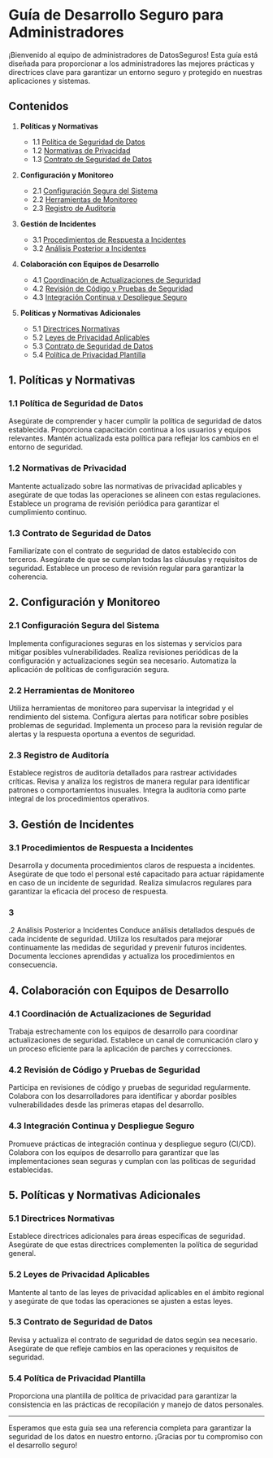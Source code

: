 # Guía de Desarrollo Seguro para Administradores

¡Bienvenido al equipo de administradores de DatosSeguros! Esta guía está diseñada para proporcionar a los administradores las mejores prácticas y directrices clave para garantizar un entorno seguro y protegido en nuestras aplicaciones y sistemas.

## Contenidos

1. **Políticas y Normativas**
   - 1.1 [Política de Seguridad de Datos](politica-de-seguridad-de-datos)
   - 1.2 [Normativas de Privacidad](#normativas-de-privacidad)
   - 1.3 [Contrato de Seguridad de Datos](#contrato-de-seguridad-de-datos)

2. **Configuración y Monitoreo**
   - 2.1 [Configuración Segura del Sistema](#configuracion-segura-del-sistema)
   - 2.2 [Herramientas de Monitoreo](#herramientas-de-monitoreo)
   - 2.3 [Registro de Auditoría](#registro-de-auditoria)

3. **Gestión de Incidentes**
   - 3.1 [Procedimientos de Respuesta a Incidentes](#procedimientos-de-respuesta-a-incidentes)
   - 3.2 [Análisis Posterior a Incidentes](#analisis-posterior-a-incidentes)

4. **Colaboración con Equipos de Desarrollo**
   - 4.1 [Coordinación de Actualizaciones de Seguridad](#coordinacion-de-actualizaciones-de-seguridad)
   - 4.2 [Revisión de Código y Pruebas de Seguridad](#revision-de-codigo-y-pruebas-de-seguridad)
   - 4.3 [Integración Continua y Despliegue Seguro](#integracion-continua-y-despliegue-seguro)

5. **Políticas y Normativas Adicionales**
   - 5.1 [Directrices Normativas](#directrices-normativas)
   - 5.2 [Leyes de Privacidad Aplicables](#leyes-de-privacidad-aplicables)
   - 5.3 [Contrato de Seguridad de Datos](#contrato-de-seguridad-de-datos)
   - 5.4 [Política de Privacidad Plantilla](#politica-de-privacidad-plantilla.md)

## 1. Políticas y Normativas

### 1.1 Política de Seguridad de Datos
Asegúrate de comprender y hacer cumplir la política de seguridad de datos establecida. Proporciona capacitación continua a los usuarios y equipos relevantes. Mantén actualizada esta política para reflejar los cambios en el entorno de seguridad.

### 1.2 Normativas de Privacidad
Mantente actualizado sobre las normativas de privacidad aplicables y asegúrate de que todas las operaciones se alineen con estas regulaciones. Establece un programa de revisión periódica para garantizar el cumplimiento continuo.

### 1.3 Contrato de Seguridad de Datos
Familiarízate con el contrato de seguridad de datos establecido con terceros. Asegúrate de que se cumplan todas las cláusulas y requisitos de seguridad. Establece un proceso de revisión regular para garantizar la coherencia.

## 2. Configuración y Monitoreo

### 2.1 Configuración Segura del Sistema
Implementa configuraciones seguras en los sistemas y servicios para mitigar posibles vulnerabilidades. Realiza revisiones periódicas de la configuración y actualizaciones según sea necesario. Automatiza la aplicación de políticas de configuración segura.

### 2.2 Herramientas de Monitoreo
Utiliza herramientas de monitoreo para supervisar la integridad y el rendimiento del sistema. Configura alertas para notificar sobre posibles problemas de seguridad. Implementa un proceso para la revisión regular de alertas y la respuesta oportuna a eventos de seguridad.

### 2.3 Registro de Auditoría
Establece registros de auditoría detallados para rastrear actividades críticas. Revisa y analiza los registros de manera regular para identificar patrones o comportamientos inusuales. Integra la auditoría como parte integral de los procedimientos operativos.

## 3. Gestión de Incidentes

### 3.1 Procedimientos de Respuesta a Incidentes
Desarrolla y documenta procedimientos claros de respuesta a incidentes. Asegúrate de que todo el personal esté capacitado para actuar rápidamente en caso de un incidente de seguridad. Realiza simulacros regulares para garantizar la eficacia del proceso de respuesta.

### 3

.2 Análisis Posterior a Incidentes
Conduce análisis detallados después de cada incidente de seguridad. Utiliza los resultados para mejorar continuamente las medidas de seguridad y prevenir futuros incidentes. Documenta lecciones aprendidas y actualiza los procedimientos en consecuencia.

## 4. Colaboración con Equipos de Desarrollo

### 4.1 Coordinación de Actualizaciones de Seguridad
Trabaja estrechamente con los equipos de desarrollo para coordinar actualizaciones de seguridad. Establece un canal de comunicación claro y un proceso eficiente para la aplicación de parches y correcciones.

### 4.2 Revisión de Código y Pruebas de Seguridad
Participa en revisiones de código y pruebas de seguridad regularmente. Colabora con los desarrolladores para identificar y abordar posibles vulnerabilidades desde las primeras etapas del desarrollo.

### 4.3 Integración Continua y Despliegue Seguro
Promueve prácticas de integración continua y despliegue seguro (CI/CD). Colabora con los equipos de desarrollo para garantizar que las implementaciones sean seguras y cumplan con las políticas de seguridad establecidas.

## 5. Políticas y Normativas Adicionales

### 5.1 Directrices Normativas
Establece directrices adicionales para áreas específicas de seguridad. Asegúrate de que estas directrices complementen la política de seguridad general.

### 5.2 Leyes de Privacidad Aplicables
Mantente al tanto de las leyes de privacidad aplicables en el ámbito regional y asegúrate de que todas las operaciones se ajusten a estas leyes.

### 5.3 Contrato de Seguridad de Datos
Revisa y actualiza el contrato de seguridad de datos según sea necesario. Asegúrate de que refleje cambios en las operaciones y requisitos de seguridad.

### 5.4 Política de Privacidad Plantilla
Proporciona una plantilla de política de privacidad para garantizar la consistencia en las prácticas de recopilación y manejo de datos personales.

---

Esperamos que esta guía sea una referencia completa para garantizar la seguridad de los datos en nuestro entorno. ¡Gracias por tu compromiso con el desarrollo seguro!
```
